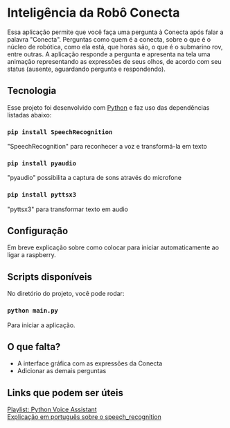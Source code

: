 # Inteligência da Robô Conecta

Essa aplicação permite que você faça uma pergunta à Conecta após falar a palavra "Conecta". Perguntas como quem é a conecta, sobre o que é o núcleo de robótica, como ela está, que horas são, o que é o submarino rov, entre outras. A aplicação responde a pergunta e apresenta na tela uma animação representando as expressões de seus olhos, de acordo com seu status (ausente, aguardando pergunta e respondendo).

## Tecnologia

Esse projeto foi desenvolvido com [Python](https://www.python.org/downloads/) e faz uso das dependências listadas abaixo: <br/>

### `pip install SpeechRecognition`
"SpeechRecognition" para reconhecer a voz e transformá-la em texto

### `pip install pyaudio`
"pyaudio" possibilita a captura de sons através do microfone

### `pip install pyttsx3`
"pyttsx3" para transformar texto em audio

## Configuração

Em breve explicação sobre como colocar para iniciar automaticamente ao ligar a raspberry.

## Scripts disponíveis

No diretório do projeto, você pode rodar:

### `python main.py`

Para iniciar a aplicação.

## O que falta?

- A interface gráfica com as expressões da Conecta <br/>
- Adicionar as demais perguntas

## Links que podem ser úteis

[Playlist: Python Voice Assistant](https://www.youtube.com/watch?v=-AzGZ_CHzJk&list=PLzMcBGfZo4-mBungzp4GO4fswxO8wTEFx) <br/>
[Explicação em português sobre o speech_recognition](https://letscode.com.br/blog/speech-recognition-com-python)
